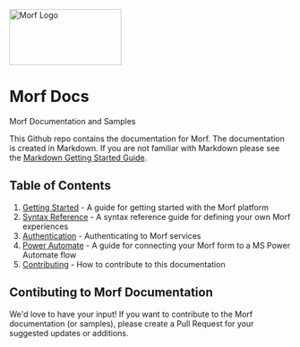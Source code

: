 <img src="https://uploads-ssl.webflow.com/61e714dee6e03a006b829c3a/621cf6cde8ae4f61b08896b4_MORF%20Logo.svg" width="200" height="100" alt="Morf Logo">

# Morf Docs
Morf Documentation and Samples

This Github repo contains the documentation for Morf.  The documentation is created in Markdown.  If you are not familiar with Markdown please see the [Markdown Getting Started Guide](https://www.markdownguide.org/getting-started/).

## Table of Contents
1. [Getting Started](./guides/GettingStarted.md) - A guide for getting started with the Morf platform
2. [Syntax Reference](./guides/SyntaxReference.md) - A syntax reference guide for defining your own Morf experiences
3. [Authentication](./guides/Authentication.md) - Authenticating to Morf services
4. [Power Automate](./guides/PowerAutomate.md) - A guide for connecting your Morf form to a MS Power Automate flow
5. [Contributing](#contibuting-to-morf-documentation) - How to contribute to this documentation

## Contibuting to Morf Documentation
We'd love to have your input! If you want to contribute to the Morf documentation (or samples), please create a Pull Request for your suggested updates or additions.
